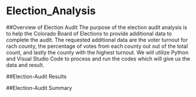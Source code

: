# Election_Analysis

##Overview of Election Audit 
The purpose of the election audit analysis is to help the Colorado Board of Elections to provide additional data to complete the audit. The requested additional data are the voter turnout for rach county, the percentage of votes from each county out out of the total count, and lastly the county with the highest turnout. We will utilize Python and Visual Studio Code to process and run the codes which will give us the data and result. 

##Election-Audit Results

##Election-Audit Summary 

